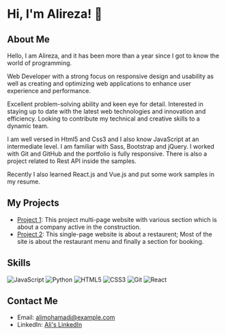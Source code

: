 # Hi, I'm Alireza! 👋

## About Me
Hello, I am Alireza, and it has been more than a year since I got to know the world of programming.

Web Developer with a strong focus on responsive design and usability as well as creating and optimizing web applications to enhance user experience and performance.

Excellent problem-solving ability and keen eye for detail. Interested in staying up to date with the latest web technologies and innovation and efficiency. Looking to contribute my technical and creative skills to a dynamic team.

I am well versed in Html5 and Css3 and I also know JavaScript at an intermediate level. I am familiar with Sass, Bootstrap and jQuery. I worked with Git and GitHub and the portfolio is fully responsive. There is also a project related to Rest API inside the samples.

Recently I also learned React.js and Vue.js and put some work samples in my resume.

## My Projects
- [Project 1](https://constructionreact2023.netlify.app/): This project multi-page website with various section which is about a company active in the construction.
- [Project 2](https://restaurentjs2023.netlify.app/): This single-page website is about a restaurent; Most of the site is about the restaurant menu and finally a section for booking.

## Skills
![JavaScript](https://img.shields.io/badge/-JavaScript-f2f2f2?style=flat&logo=javascript)
![Python](https://img.shields.io/badge/-Python-f2f2f2?style=flat&logo=python)
![HTML5](https://img.shields.io/badge/-HTML5-f2f2f2?style=flat&logo=html5)
![CSS3](https://img.shields.io/badge/-CSS3-f2f2f2?style=flat&logo=css3&logoColor=1572B6)
![Git](https://img.shields.io/badge/-Git-f2f2f2?style=flat&logo=git)
![React](https://img.shields.io/badge/-React-f2f2f2?style=flat&logo=react)


## Contact Me
- Email: alimohamadi@example.com
- LinkedIn: [Ali's LinkedIn](https://www.linkedin.com/in/alimohamadi)
